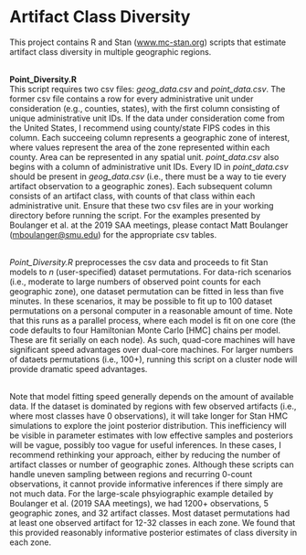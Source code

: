 # Artifact Class Diversity
This project contains R and Stan (www.mc-stan.org) scripts that estimate artifact class diversity in multiple geographic regions.<br><br>

<b>Point_Diversity.R</b><br>
This script requires two csv files: <i>geog_data.csv</i> and <i>point_data.csv</i>. The former csv file contains a row for every administrative unit under consideration (e.g., counties, states), with the first column consisting of unique administrative unit IDs. If the data under consideration come from the United States, I recommend using county/state FIPS codes in this column. Each succeeing column represents a geographic zone of interest, where values represent the area of the zone represented within each county. Area can be represented in any spatial unit. <i>point_data.csv</i> also begins with a column of administrative unit IDs. Every ID in <i>point_data.csv</i> should be present in <i>geog_data.csv</i> (i.e., there must be a way to tie every artifact observation to a geographic zones). Each subsequent column consists of an artifact class, with counts of that class within each administrative unit. Ensure that these two csv files are in your working directory before running the script. For the examples presented by Boulanger et al. at the 2019 SAA meetings, please contact Matt Boulanger (mboulanger@smu.edu) for the appropriate csv tables.<br><br>

<i>Point_Diversity.R</i> preprocesses the csv data and proceeds to fit Stan models to <i>n</i> (user-specified) dataset permutations. For data-rich scenarios (i.e., moderate to large numbers of observed point counts for each geographic zone), one dataset permutation can be fitted in less than five minutes. In these scenarios, it may be possible to fit up to 100 dataset permutations on a personal computer in a reasonable amount of time. Note that this runs as a parallel process, where each model is fit on one core (the code defaults to four Hamiltonian Monte Carlo [HMC] chains per model. These are fit serially on each node). As such, quad-core machines will have significant speed advantages over dual-core machines. For larger numbers of dataets permutations (i.e., 100+), running this script on a cluster node will provide dramatic speed advantages.<br><br>

Note that model fitting speed generally depends on the amount of available data. If the dataset is dominated by regions with few observed artifacts (i.e., where most classes have 0 observations), it will take longer for Stan HMC simulations to explore the joint posterior distribution. This inefficiency will be visible in parameter estimates with low effective samples and posteriors will be vague, possibly too vague for useful inferences. In these cases, I recommend rethinking your approach, either by reducing the number of artifact classes or number of geographic zones. Although these scripts can handle uneven sampling between regions and recurring 0-count observations, it cannot provide informative inferences if there simply are not much data. For the large-scale phsyiographic example detailed by Boulanger et al. (2019 SAA meetings), we had 1200+ observations, 5 geographic zones, and 32 artifact classes. Most dataset permutations had at least one observed artifact for 12-32 classes in each zone. We found that this provided reasonably informative posterior estimates of class diversity in each zone.<br><br>
